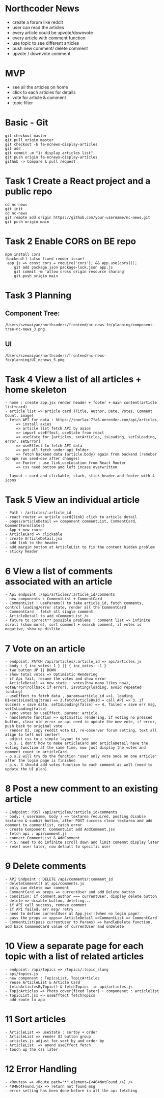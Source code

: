 # Northcoder News

- create a forum like reddit
- user can read the articles
- every article could be upvote/downvote
- every article with comment function
- use topic to see different articles
- push new comment/ delete comment
- upvote / downvote comment

# MVP

- see all the articles on home
- click to each articles for details
- vote for article & comment
- topic filter

# Basic - Git

    git checkout master
    git pull origin master
    git checkout -b fe-ncnews-display-articles
    git add .
    git commit -m "1: display articles list"
    git push origin fe-ncnews-display-articles
    github -> Compare & pull request

# Task 1 Create a React project and a public repo

    cd nc-news
    git init
    cd nc-news
    git remote add origin https://github.com/your-username/nc-news.git
    git push origin main

# Task 2 Enable CORS on BE repo

    npm install cors
    [backend!] (also fixed render issue)
     app.js => const cors = require('cors'); && app.use(cors());
        git add package.json package-lock.json app.js
        git commit -m 'allow cross origin resource sharing'
        git push origin main

# Task 3 Planning

## Component Tree:

    /Users/szewaiyan/northcoders/frontend/nc-news-fe/planning/component-tree-nc-news_3.png

## UI

    /Users/szewaiyan/northcoders/frontend/nc-news-fe/planning/UI_ncnews_5.png

# Task 4 View a list of all articles + home skeleton

    - home : create app.jsx render header + footer + main content(article list+card)
    - article list => article card (Title, Author, Date, Votes, Comment Count, image)
    - fetch API for data : https://snorlax-7fa6.onrender.com/api/articles,
         => install axios
         => article list fetch API by axios
         => import useEffect, useState from react
         => useState for [articles, setArticles, isLoading, setIsLoading, error, setError]
         => useEffect to fetch API data
         => put all fetch under api folder
         => fetch backend data {article.body} again from backend (remeber to npm run seed-dev after changes)
         => Footer : use link,useLocation from React Router
         => css need bottom and left incase overwritten

    - layout : card and clickable, stack, stick header and footer with 4 icons

# Task 5 View an individual article

    - Path : /articles/:article_id
    - react router => article card{link} click to article detail
    - pages/articleDetail => component commentList, CommentCard, CommentForm(later)
    - App + new route
    - ArticleCard => clickable
    - create ArticleDetail.jsx
    - add link to the header
    - add margin bottom at ArticleList to fix the content hidden problem
    - sticky header

# 6 View a list of comments associated with an article

    - Api endpoint :/api/articles/:article_id/comments
    - new components : CommentList + CommentCard
    - CommentList : useParams() to take article_id, fetch comments, control loading/error state, render all the CommentCard
    - CommentCard : fetch all single comment
    - ArticleDetail to add <CommentList />
    - future to correct** possible problems : comment list => infinite scroll (show more), sort comment + search comment, if votes is negative, show up dislike

# 7 Vote on an article

    - endpoint: PATCH /api/articles/:article_id => api/articles.js
    - body : { inc_votes: 1 } || { inc_votes: -1 }
    - two button UP || DOWN
    - show total votes => Optimistic Rendering
    - if Api fail, resume the votes and show error
    - ArticleDetail => new state : votes(how many likes now), voteError(rollback if error), isVoting(loading, avoid repeated loading)
    - useEffect to fetch data , params=article_id =>1. loading UI=setIsLoading(true) => 2.fetchArticleById = call API => 3. if success = save data, setIsLoading(false) => 4. failed = save err msg, setIsLoading(false)
    - sync votes by useEffect, params: article
    - handleVote function => optimistic rendering, if voting no pressed button, clear old error => api need to update the new vote, if error, push back to original vote
    - render UI, copy reddit vote UI, re-observer forum setting, text all align to left not center!
    - adjust css to a simple layout to see
    - p.s. 1 don't how to make articleCard and articleDetail have the voting function at the same time, now just display the votes and comment count in articleCard.
    - p.s.2 will try do the function "user only vote once on one article" after the login page is finished
    - p.s. 3 should add votes function to each comment as well (need to update the UI plan)

# 8 Post a new comment to an existing article

    - Endpoint: POST /api/articles/:article_id/comments
    - body: { username, body } => textarea required, posting disable textarea & sumbit button, after POST success clear textarea and add comment to commentlist, catch error
    - Create Component: CommentList add AddComment.jsx
    - fetch api : api/comment.js
    - connect CommentList & AddComment
    - P.S. need to do infinite scroll down and limit comemnt display later
    - reset user later, now default to specific user

# 9 Delete comments

    - API Endpoint : DELETE /api/comments/:comment_id
    - deleteComment() at api/comments.js
    - only can delete own comment
    - CommentCard => props => currentUser and add Delete button
    - condition: if comment.author === currentUser, display delete button
    - delete => disable button, deleting...
    - if API call success, remove comment
    - if API failed, err msg/ retry
    - need to define currentUser at App.jsx!!(when no login page)
    - pass the props => apps=> ArticleDetail =>CommentList => CommentCard
    - CommentList(pass currentUser to Params) => handleDelete function, add back CommendCard value of currentUser and onDelete

# 10 View a separate page for each topic with a list of related articles

    - endpoint: /api/topics => /topics/:topic_slang
    - api/topics.js
    - new component : TopicsList, TopicArticles
    - reuse ArticleList & Article Card
    - fetchArticlesByTopic() & fetchTopics  in api/articles.js
    - TopicArticles => Photo cover(fixed later) + componenet : articlelist
    - TopicList.jsx => useEfftect fetchTopics
    - add route to app

# 11 Sort articles

    - ArticleList => useState : sortby + order
    - ArticleList => render UI button group
    - articles.js adjust for sort by and order by
    - ArticleList  => amend useEffect fetch
    - touch up the css later

# 12 Error Handling

    - <Routes> => <Route path="*" element={<404NotFound />} />
    - 404NotFound.jsx => return not found msg
    - error setting has been done before in all the api fetching
